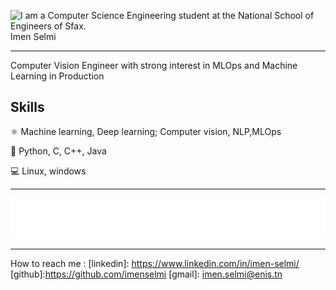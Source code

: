 ![I am a Computer Science Engineering student at the National School of Engineers of Sfax. ](https://img.freepik.com/free-vector/artificial-intelligence-robots-cyborg-with-infinity-symbol_107791-4668.jpg?w=1380)
Imen Selmi

 
---------------------------------------------------------------------------------------------------------------------------------------------------------------------------------
Computer Vision Engineer with strong interest in MLOps and Machine Learning in Production

Skills 
---------------------------------------------------------------------------------------------------------------------------------------------------------------------------------
⚛ Machine learning, Deep learning; Computer vision, NLP,MLOps

📱 Python, C, C++, Java 

💻 Linux, windows


--------------------------------------------------------------------------------------------------------------------------------------------------------------------------------
 ![I am GitHub Readme Generator's creator](https://github.com/imenselmi/Artificial-Intelligence-enis-labs/blob/main/68747470733a2f2f726561646d652d747970696e672d7376672e6865726f6b756170702e636f6d3f636f6c6f723d3530383265322673697a653d35302663656e7465723d74727565267643656e7465723d747275652677696474683d353530266865696768743d3730266c.svg)


---------------------------------------------------------------------------------------------------------------------------------------------------------------------------------
How to reach me :
[linkedin]: https://www.linkedin.com/in/imen-selmi/ [github]:https://github.com/imenselmi [gmail]: imen.selmi@enis.tn
